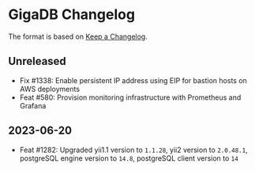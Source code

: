 # GigaDB Changelog

The format is based on [Keep a Changelog](https://keepachangelog.com/en/1.0.0/).

## Unreleased

- Fix #1338: Enable persistent IP address using EIP for bastion hosts on AWS deployments
- Feat #580: Provision monitoring infrastructure with Prometheus and Grafana

## 2023-06-20

- Feat #1282: Upgraded yii1.1 version to `1.1.28`, yii2 version to `2.0.48.1`, postgreSQL engine version to `14.8`, postgreSQL client version to `14`

